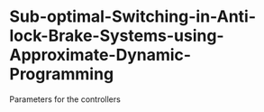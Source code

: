 # Sub-optimal-Switching-in-Anti-lock-Brake-Systems-using-Approximate-Dynamic-Programming
Parameters for the controllers

